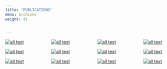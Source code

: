 ```yaml
---
title: "PUBLICATIONS"
menu: archives
weight: 41


---
```



[![all text](ModularUpdates.jpg )](/Documents/publications/ModularUpdates.pdf )&ensp;&ensp;&ensp;&ensp;&ensp;&ensp;&ensp;&ensp;&ensp;&ensp;&ensp;&ensp;
[![all text](/images/publications/VisualConsequence.jpg)](/Documents/publications/VisualConsequence.pdf)&ensp;&ensp;&ensp;&ensp;&ensp;&ensp;&ensp;&ensp;&ensp;&ensp;&ensp;&ensp;
[![all text](/images/publications/AversaryDossier.jpg)](/Documents/publications/AversaryDossier.pdf)&ensp;&ensp;&ensp;&ensp;&ensp;&ensp;&ensp;&ensp;&ensp;&ensp;&ensp;&ensp;
[![all text](/images/publications/ThreatProfileV8.jpg)](/Documents/publications/ThreatProfileV8.pdf)  


[![all text](/images/publications/ConfigManagement.jpg)](/Documents/publications/ConfigManagement.pdf)&ensp;&ensp;&ensp;&ensp;&ensp;&ensp;&ensp;&ensp;&ensp;&ensp;&ensp;&ensp;
[![all text](/images/publications/MessageBus.png)](/Documents/publications/MessageBus.pdf)&ensp;&ensp;&ensp;&ensp;&ensp;&ensp;&ensp;&ensp;&ensp;&ensp;&ensp;&ensp;
[![all text](/images/publications/ACEThreatProfile.jpg)](/Documents/publications/ACEThreatProfile.pdf)&ensp;&ensp;&ensp;&ensp;&ensp;&ensp;&ensp;&ensp;&ensp;&ensp;&ensp;&ensp;
[![all text](/images/publications/ThreatProfileV7.jfif)](/Documents/publications/ThreatProfileV7.pdf)  

[![all text](/images/publications/SecureCentral.jfif)](/Documents/publications/SecureCentral.pdf)&ensp;&ensp;&ensp;&ensp;&ensp;&ensp;&ensp;&ensp;&ensp;&ensp;&ensp;&ensp;
[![all text](/images/publications/CommSR.png)](/Documents/publications/CommSR.pdf)&ensp;&ensp;&ensp;&ensp;&ensp;&ensp;&ensp;&ensp;&ensp;&ensp;&ensp;&ensp;
[![all text](/images/publications/ThreatProfile1.jpg)](/Documents/publications/ThreatProfile1.pdf)&ensp;&ensp;&ensp;&ensp;&ensp;&ensp;&ensp;&ensp;&ensp;&ensp;&ensp;&ensp;
[![all text](/images/publications/SecurityFeatures.jpg)](/Documents/publications/SecurityFeatures.pdf)